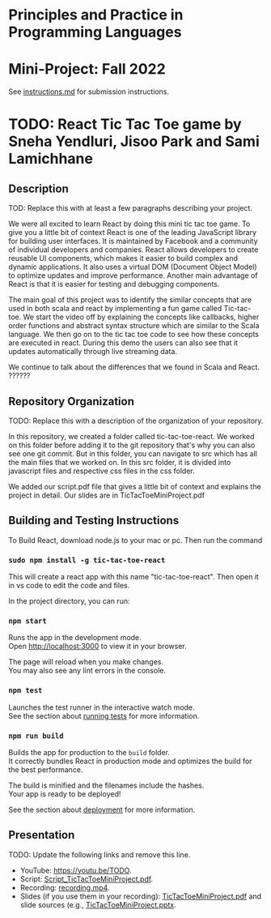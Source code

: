 # Principles and Practice in Programming Languages
# Mini-Project: Fall 2022

See [instructions.md](instructions.md) for submission instructions.

# TODO: React Tic Tac Toe game by Sneha Yendluri, Jisoo Park and Sami Lamichhane

## Description

TOD: Replace this with at least a few paragraphs describing your project.

We were all excited to learn React by doing this mini tic tac toe game. To give you a little bit of context React is one of the leading JavaScript library for building user interfaces. It is maintained by Facebook and a community of individual developers and companies. React allows developers to create reusable UI components, which makes it easier to build complex and dynamic applications. It also uses a virtual DOM (Document Object Model) to optimize updates and improve performance. Another main advantage of React is that it is easier for testing and debugging components. 

The main goal of this project was to identify the similar concepts that are used in both scala and react by implementing a fun game called Tic-tac-toe. We start the video off by explaining the concepts like callbacks, higher order functions and abstract syntax structure which are similar to the Scala language. We then go on to the tic tac toe code to see how these concepts are executed in react. During this demo the users can also see that it updates automatically through live streaming data. 

We continue to talk about the differences that we found in Scala and React. ??????



## Repository Organization

TODO: Replace this with a description of the organization of your repository.

In this repository, we created a folder called tic-tac-toe-react. We worked on this folder before adding it to the git repository that's why you can also see one git commit. But in this folder, you can navigate to src which has all the main files that we worked on. In this src folder, it is divided into javascript files and respective css files in the css folder. 

We added our script.pdf file that gives a little bit of context and explains the project in detail. Our slides are in TicTacToeMiniProject.pdf 


## Building and Testing Instructions

To Build React, download node.js to your mac or pc. Then run the command 

### `sudo npm install -g tic-tac-toe-react`

This will create a react app with this name "tic-tac-toe-react". Then open it in vs code to edit the code and files.

In the project directory, you can run:

### `npm start`

Runs the app in the development mode.\
Open [http://localhost:3000](http://localhost:3000) to view it in your browser.

The page will reload when you make changes.\
You may also see any lint errors in the console.

### `npm test`

Launches the test runner in the interactive watch mode.\
See the section about [running tests](https://facebook.github.io/create-react-app/docs/running-tests) for more information.

### `npm run build`

Builds the app for production to the `build` folder.\
It correctly bundles React in production mode and optimizes the build for the best performance.

The build is minified and the filenames include the hashes.\
Your app is ready to be deployed!

See the section about [deployment](https://facebook.github.io/create-react-app/docs/deployment) for more information.


## Presentation

TODO: Update the following links and remove this line.

- YouTube: https://youtu.be/TODO.
- Script: [Script_TicTacToeMiniProject.pdf](Script_TicTacToeMiniProject.pdf).
- Recording: [recording.mp4](recording.mp4).
- Slides (if you use them in your recording): [TicTacToeMiniProject.pdf](TicTacToeMiniProject.pdf) and slide sources (e.g., [TicTacToeMiniProject.pptx](TicTacToeMiniProject.pptx).